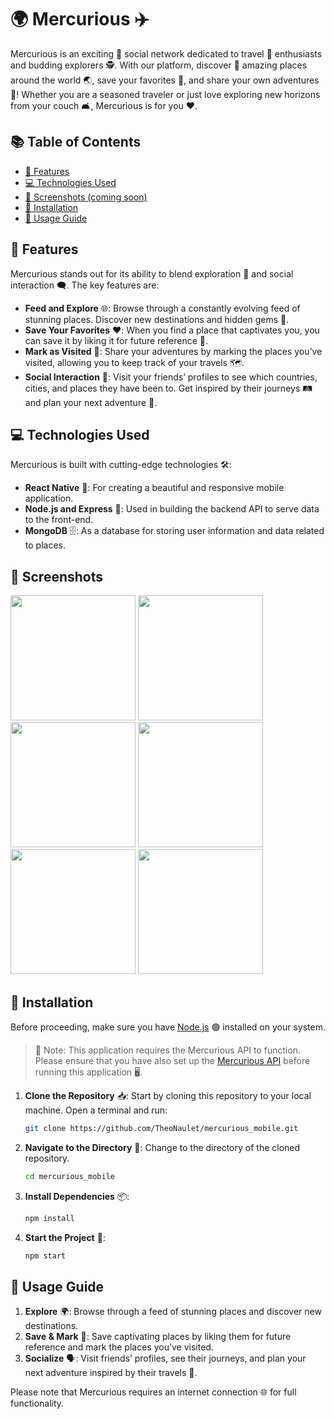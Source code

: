 # 🌍 Mercurious ✈️

Mercurious is an exciting 🎉 social network dedicated to travel 🧳 enthusiasts and budding explorers 🕵️. With our platform, discover 🌅 amazing places around the world 🌏, save your favorites 🌟, and share your own adventures 🚀! Whether you are a seasoned traveler or just love exploring new horizons from your couch 🛋️, Mercurious is for you ❤️.

## 📚 Table of Contents

- [🚀 Features](#features)
- [💻 Technologies Used](#technologies-used)
- [📸 Screenshots (coming soon)](#screenshots-coming-soon)
- [🔧 Installation](#installation)
- [📖 Usage Guide](#usage-guide)

## 🚀 Features

Mercurious stands out for its ability to blend exploration 🌌 and social interaction 🗨️. The key features are:

- **Feed and Explore** 🌐: Browse through a constantly evolving feed of stunning places. Discover new destinations and hidden gems 💎.
- **Save Your Favorites** ❤️: When you find a place that captivates you, you can save it by liking it for future reference 📑.
- **Mark as Visited** 📍: Share your adventures by marking the places you’ve visited, allowing you to keep track of your travels 🗺️.
- **Social Interaction** 👥: Visit your friends’ profiles to see which countries, cities, and places they have been to. Get inspired by their journeys 🛤️ and plan your next adventure 🌟.

## 💻 Technologies Used

Mercurious is built with cutting-edge technologies 🛠️:

- **React Native** 📱: For creating a beautiful and responsive mobile application.
- **Node.js and Express** 🚀: Used in building the backend API to serve data to the front-end.
- **MongoDB** 🗄️: As a database for storing user information and data related to places.

## 📸 Screenshots

<img src="https://github.com/TheoNaulet/mercurious_mobile/assets/98829104/10add4ca-4c2e-41e6-942d-a785232bde52" width="200">
<img src="https://github.com/TheoNaulet/mercurious_mobile/assets/98829104/ce6d2008-a3b3-450e-abac-71017a1b77e0" width="200">
<img src="https://github.com/TheoNaulet/mercurious_mobile/assets/98829104/f8b5188f-4cd3-43c4-baba-9b00a3e6acc7" width="200">
<img src="https://github.com/TheoNaulet/mercurious_mobile/assets/98829104/751da49f-36fb-4d24-8568-9bbeef6c7de0" width="200">
<img src="https://github.com/TheoNaulet/mercurious_mobile/assets/98829104/c42fd8cc-97e9-45c7-ae6f-afcd42150da0" width="200">
<img src="https://github.com/TheoNaulet/mercurious_mobile/assets/98829104/6dc6f920-6709-4e80-a8c5-669700431445" width="200">

## 🔧 Installation

Before proceeding, make sure you have [Node.js](https://nodejs.org/en/download/) 🟢 installed on your system.

> 🚨 Note: This application requires the Mercurious API to function. Please ensure that you have also set up the [Mercurious API](https://github.com/TheoNaulet/Mercurious-api) before running this application 🖥️.

1. **Clone the Repository** 📥: Start by cloning this repository to your local machine. Open a terminal and run:
   ```sh
   git clone https://github.com/TheoNaulet/mercurious_mobile.git

2. **Navigate to the Directory** 📂: Change to the directory of the cloned repository.
   ```sh
   cd mercurious_mobile
   
3. **Install Dependencies** 📦:
   ```sh
   npm install

4. **Start the Project** 🚀:
   ```sh
   npm start

## 📖 Usage Guide

1. **Explore** 🌍: Browse through a feed of stunning places and discover new destinations.
2. **Save & Mark** 📍: Save captivating places by liking them for future reference and mark the places you’ve visited.
3. **Socialize** 🗣️: Visit friends’ profiles, see their journeys, and plan your next adventure inspired by their travels 🌟.
   
Please note that Mercurious requires an internet connection 🌐 for full functionality.
